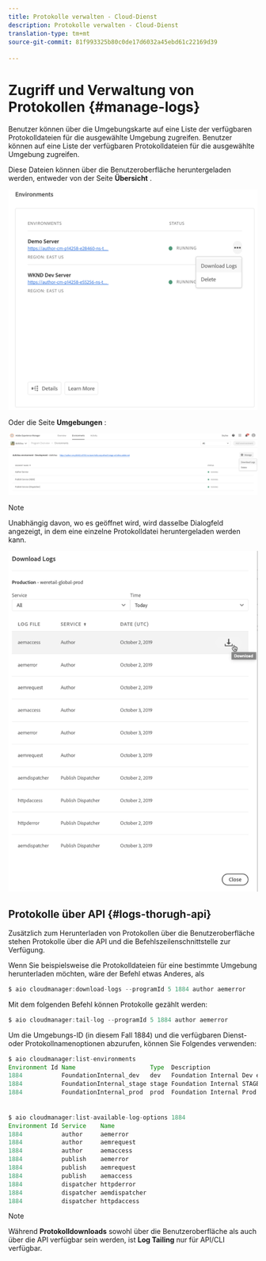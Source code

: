 ```yaml
---
title: Protokolle verwalten - Cloud-Dienst
description: Protokolle verwalten - Cloud-Dienst
translation-type: tm+mt
source-git-commit: 81f993325b80c0de17d6032a45ebd61c22169d39

---
```



# Zugriff und Verwaltung von Protokollen {#manage-logs}

Benutzer können über die Umgebungskarte auf eine Liste der verfügbaren Protokolldateien für die ausgewählte Umgebung zugreifen.  Benutzer können auf eine Liste der verfügbaren Protokolldateien für die ausgewählte Umgebung zugreifen.

Diese Dateien können über die Benutzeroberfläche heruntergeladen werden, entweder von der Seite **Übersicht** .

![](assets/manage-logs1.png)

Oder die Seite **Umgebungen** :

![](assets/manage-logs2.png)

>[!Note]
>Unabhängig davon, wo es geöffnet wird, wird dasselbe Dialogfeld angezeigt, in dem eine einzelne Protokolldatei heruntergeladen werden kann.

![](assets/manage-logs3.png)


## Protokolle über API {#logs-thorugh-api}

Zusätzlich zum Herunterladen von Protokollen über die Benutzeroberfläche stehen Protokolle über die API und die Befehlszeilenschnittstelle zur Verfügung.

Wenn Sie beispielsweise die Protokolldateien für eine bestimmte Umgebung herunterladen möchten, wäre der Befehl etwas Anderes, als

```java
$ aio cloudmanager:download-logs --programId 5 1884 author aemerror
```

Mit dem folgenden Befehl können Protokolle gezählt werden:

```java
$ aio cloudmanager:tail-log --programId 5 1884 author aemerror
```

Um die Umgebungs-ID (in diesem Fall 1884) und die verfügbaren Dienst- oder Protokollnamenoptionen abzurufen, können Sie Folgendes verwenden:

```java
$ aio cloudmanager:list-environments
Environment Id Name                     Type  Description                          
1884           FoundationInternal_dev   dev   Foundation Internal Dev environment  
1884           FoundationInternal_stage stage Foundation Internal STAGE environment
1884           FoundationInternal_prod  prod  Foundation Internal Prod environment
 
 
$ aio cloudmanager:list-available-log-options 1884
Environment Id Service    Name         
1884           author     aemerror     
1884           author     aemrequest   
1884           author     aemaccess    
1884           publish    aemerror     
1884           publish    aemrequest   
1884           publish    aemaccess    
1884           dispatcher httpderror   
1884           dispatcher aemdispatcher
1884           dispatcher httpdaccess
```

>[!Note]
>Während **Protokolldownloads** sowohl über die Benutzeroberfläche als auch über die API verfügbar sein werden, ist **Log Tailing** nur für API/CLI verfügbar.
